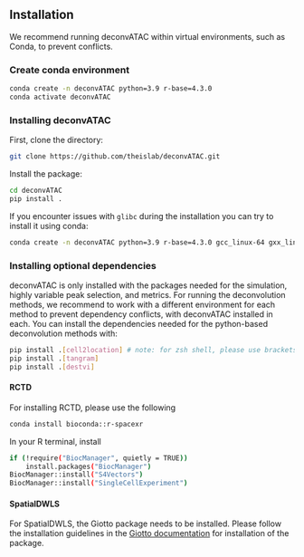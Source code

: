 
## Installation


We recommend running deconvATAC within virtual environments, such as Conda, to prevent conflicts.


### Create conda environment

```bash
conda create -n deconvATAC python=3.9 r-base=4.3.0
conda activate deconvATAC
```

### Installing deconvATAC

First, clone the directory: 
```bash
git clone https://github.com/theislab/deconvATAC.git
```

Install the package: 
```bash
cd deconvATAC
pip install .
```

If you encounter issues with `glibc` during the installation you can try to install it using conda:
```bash
conda create -n deconvATAC python=3.9 r-base=4.3.0 gcc_linux-64 gxx_linux-64
```
### Installing optional dependencies

deconvATAC is only installed with the packages needed for the simulation, highly variable peak selection, and metrics. For running the deconvolution methods, we recommend to work with a different environment for each method to prevent dependency conflicts, with deconvATAC installed in each. 
You can install the dependencies needed for the python-based deconvolution methods with: 

```bash
pip install .[cell2location] # note: for zsh shell, please use brackets: '.[cell2location]'
pip install .[tangram]
pip install .[destvi]
```

#### RCTD

For installing RCTD, please use the following 
```bash
conda install bioconda::r-spacexr
```
In your R terminal, install
```bash
if (!require("BiocManager", quietly = TRUE))
    install.packages("BiocManager")
BiocManager::install("S4Vectors")
BiocManager::install("SingleCellExperiment")
```

#### SpatialDWLS

For SpatialDWLS, the Giotto package needs to be installed. Please follow the installation guidelines in the [Giotto documentation](https://drieslab.github.io/Giotto_website/articles/installation.html) for installation of the package. 


